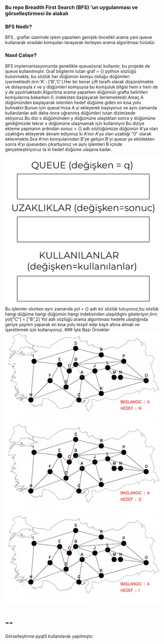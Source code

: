 ### Bu repo Breadth First Search (BFS) 'un uygulanması ve  görselleştirmesi ile alakalı
### BFS Nedir?
BFS , graflar üzerinde işlem yaparken genişlik öncelikli arama yani queue kullanarak sıradaki komşuları tarayarak ilerleyen arama algoritması türüdür.
### Nasıl Çalışır?
BFS implemantasyonunda genellikle queue(sıra) kullanılır, bu projede de queue kullanılmıştır.
Graf bilgilerini tutan graf = {} python sözlüğü  bulunmakta, bu sözlük her düğümün komşu olduğu düğümleri içermektedir;örn:'A' : ['B','C'].Her bir kenar çift taraflı olarak düşünülmekte ve dolayısıyla x ve y düğümleri komşuysa bu komşuluk bilgisi hem x hem de y de yazılmaktadır.Algoritma arama yaparken düğümün grafta belirtilen komşularına bakarken 0. indeksten başlayarak ilerlemektedir.Amaç A düğümünden başlayarak istenilen hedef düğüme giden en kısa yolu bulmaktır.Bunun için queue'mıza A yi ekleyerek başlıyoruz ve aynı zamanda kullanılanlar adlı daha önce uğranmış düğümleri tutan dizimizede ekliyoruz.Bu dizi x düğümünden y düğümüne ulaştıktan sonra y düğümüne geldiğimizde tekrar x düğümüne ulaşmamak için kullanılıyor.Bu diziye ekleme yapmanın ardından sonuc = {} adlı sözlüğümüze düğümün A'ya olan uzaklığını ekleyerek devam ediyoruz ki A'nın A'ya olan uzaklığı "0" olarak eklenmekte.Sıra A'nın komşularından B'ye geliyor.B'yi queue ye eklidekten sonra A'yı queueden çıkartıyoruz ve aynı işlemleri B içinde gerçekleştiriyoruz ta ki hedef düğüme ulaşana kadar.

<img src="https://raw.githubusercontent.com/rag0nn/bfs-algoritmasi/main/gifs/k%C4%B1lavuz.gif" width="auto">
Bu işlemler olurken aynı zamanda yol = {} adlı bir sözlük tutuyoruz,bu sözlük hangi düğüme hangi düğümün hangi indeksinden ulaşıldıgını gösteriyor;örn: yol["C"] = ["B",2]
Yol adlı sözlüğü arama algoritması hedefe ulaştığında geriye yayılım yaparak en kısa yolu tespit edip kayıt altına almak ve işaretlemek için kullanıyoruz.
### İşte Bazı Örnekler
<img src="https://raw.githubusercontent.com/rag0nn/bfs-algoritmasi/main/gifs/ornek-1.gif" width="auto">
<img src="https://raw.githubusercontent.com/rag0nn/bfs-algoritmasi/main/gifs/ornek-2.gif" width="auto">
<img src="https://raw.githubusercontent.com/rag0nn/bfs-algoritmasi/main/gifs/ornek-3.gif" width="auto">

# --
Görselleştirme pyqt5 kullanılarak yapılmıştır.

